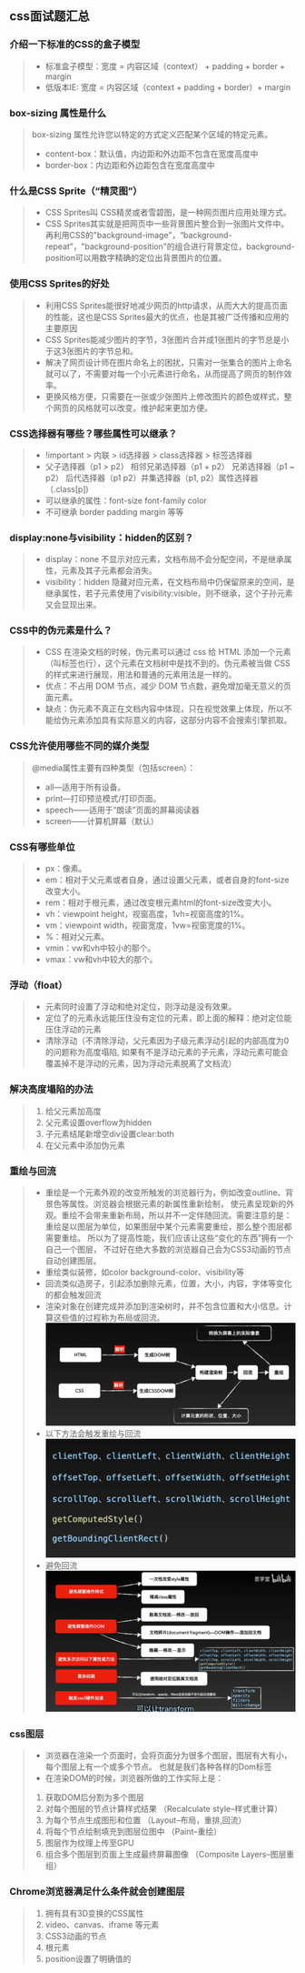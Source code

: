## css面试题汇总

### 介绍一下标准的CSS的盒子模型
>- 标准盒子模型：宽度 = 内容区域（context） + padding + border + margin
>- 低版本IE: 宽度 = 内容区域（context + padding + border）+ margin

### box-sizing 属性是什么
> box-sizing 属性允许您以特定的方式定义匹配某个区域的特定元素。
> - content-box：默认值，内边距和外边距不包含在宽度高度中
> - border-box：内边距和外边距包含在宽度高度中

### 什么是CSS Sprite（“精灵图”）
> - CSS Sprites叫 CSS精灵或者雪碧图，是一种网页图片应用处理方式。
> - CSS Sprites其实就是把网页中一些背景图片整合到一张图片文件中。
>   再利用CSS的"background-image"，“background-repeat”，"background-position"的组合进行背景定位，background-position可以用数字精确的定位出背景图片的位置。

### 使用CSS Sprites的好处
> - 利用CSS Sprites能很好地减少网页的http请求，从而大大的提高页面的性能，这也是CSS Sprites最大的优点，也是其被广泛传播和应用的主要原因
> - CSS Sprites能减少图片的字节，3张图片合并成1张图片的字节总是小于这3张图片的字节总和。
> - 解决了网页设计师在图片命名上的困扰，只需对一张集合的图片上命名就可以了，不需要对每一个小元素进行命名，从而提高了网页的制作效率。
> - 更换风格方便，只需要在一张或少张图片上修改图片的颜色或样式，整个网页的风格就可以改变。维护起来更加方便。

### CSS选择器有哪些？哪些属性可以继承？
> - !important > 内联 > id选择器 > class选择器 > 标签选择器
> - 父子选择器（p1 > p2） 相邻兄弟选择器（p1 + p2） 兄弟选择器（p1 ~ p2） 后代选择器（p1 p2）并集选择器（p1, p2）属性选择器 （.class[p])
> - 可以继承的属性：font-size font-family color
> - 不可继承 border padding margin 等等

### display:none与visibility：hidden的区别？
> - display：none 不显示对应元素，文档布局不会分配空间，不是继承属性，元素及其子元素都会消失。
> - visibility：hidden 隐藏对应元素，在文档布局中仍保留原来的空间，是继承属性，若子元素使用了visibility:visible，则不继承，这个子孙元素又会显现出来。

### CSS中的伪元素是什么？
> - CSS 在渲染文档的时候，伪元素可以通过 css 给 HTML 添加一个元素（叫标签也行），这个元素在文档树中是找不到的。伪元素被当做 CSS 的样式来进行展现，用法和普通的元素用法是一样的。
> - 优点：不占用 DOM 节点，减少 DOM 节点数，避免增加毫无意义的页面元素。
> - 缺点：伪元素不真正在文档内容中体现，只在视觉效果上体现，所以不能给伪元素添加具有实际意义的内容，这部分内容不会搜索引擎抓取。

### CSS允许使用哪些不同的媒介类型
> @media属性主要有四种类型（包括screen）：
> - all—适用于所有设备。
> - print—打印预览模式/打印页面。
> - speech——适用于“朗读”页面的屏幕阅读器
> - screen——计算机屏幕（默认）

###  CSS有哪些单位
> - px：像素。
> - em：相对于父元素或者自身，通过设置父元素，或者自身的font-size改变大小。
> - rem：相对于根元素，通过改变根元素html的font-size改变大小。
> - vh：viewpoint height，视窗高度，1vh=视窗高度的1%。
> - vm：viewpoint width，视窗宽度，1vw=视窗宽度的1%。
> - %：相对父元素。
> - vmin：vw和vh中较小的那个。
> - vmax：vw和vh中较大的那个。

###  浮动（float）
> - 元素同时设置了浮动和绝对定位，则浮动是没有效果。
> - 定位了的元素永远能压住没有定位的元素，即上面的解释：绝对定位能压住浮动的元素
> - 清除浮动（不清除浮动，父元素因为子级元素浮动引起的内部高度为0的问题称为高度塌陷, 如果有不是浮动元素的子元素，浮动元素可能会覆盖掉不是浮动的元素，因为浮动元素脱离了文档流）

### 解决高度塌陷的办法
> 1. 给父元素加高度
> 2. 父元素设置overflow为hidden
> 3. 子元素结尾新增空div设置clear:both
> 4. 在父元素中添加伪元素

### 重绘与回流
> - 重绘是一个元素外观的改变所触发的浏览器行为，例如改变outline、背景色等属性。浏览器会根据元素的新属性重新绘制，
    使元素呈现新的外观。重绘不会带来重新布局，所以并不一定伴随回流。需要注意的是：重绘是以图层为单位，如果图层中某个元素需要重绘，那么整个图层都需要重绘。
    所以为了提高性能，我们应该让这些“变化的东西”拥有一个自己一个图层，
    不过好在绝大多数的浏览器自己会为CSS3动画的节点自动创建图层。
> - 重绘类似装修，如color background-color、visibility等
> - 回流类似造房子，引起添加删除元素，位置，大小，内容，字体等变化的都会触发回流
> - 渲染对象在创建完成并添加到渲染树时，并不包含位置和大小信息。计算这些值的过程称为布局或回流。
![](img/重绘与回流.png)
> - 以下方法会触发重绘与回流
![](img/ch_hl.png)
> - 避免回流
![](img/yh.png)

### css图层
> - 浏览器在渲染一个页面时，会将页面分为很多个图层，图层有大有小，每个图层上有一个或多个节点。
    也就是我们各种各样的Dom标签
> - 在渲染DOM的时候，浏览器所做的工作实际上是：
> 1. 获取DOM后分割为多个图层
> 2. 对每个图层的节点计算样式结果 （Recalculate style–样式重计算）
> 3. 为每个节点生成图形和位置 （Layout–布局，重排,回流）
> 4. 将每个节点绘制填充到图层位图中 （Paint–重绘）
> 5. 图层作为纹理上传至GPU
> 6. 组合多个图层到页面上生成最终屏幕图像 （Composite Layers–图层重组）

### Chrome浏览器满足什么条件就会创建图层
> 1. 拥有具有3D变换的CSS属性
> 2. video、canvas、iframe 等元素
> 3. CSS3动画的节点
> 4. 根元素
> 5. position设置了明确值的
